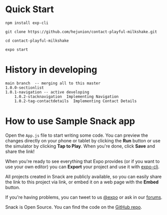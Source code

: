 
# Quick Start

    npm install exp-cli

    git clone https://github.com/hejunion/contact-playful-milkshake.git

    cd contact-playful-milkshake

    expo start


# History in developing
    main branch  -- merging all to this master
    1.0.0-sectionlist
    1.0.1-navigation -- active developing
        1.0.2-stacknavigation  Implementing Navigation
        1.0.2-tag-contactdetails  Implementing Contact Details




# How to use Sample Snack app

Open the `App.js` file to start writing some code. You can preview the changes directly on your phone or tablet by clicking the **Run** button or use the simulator by clicking **Tap to Play**. When you're done, click **Save** and share the link!

When you're ready to see everything that Expo provides (or if you want to use your own editor) you can **Export** your project and use it with [expo-cli](https://docs.expo.io/versions/latest/introduction/installation.html).

All projects created in Snack are publicly available, so you can easily share the link to this project via link, or embed it on a web page with the **Embed** button.

If you're having problems, you can tweet to us [@expo](https://twitter.com/expo) or ask in our [forums](https://forums.expo.io).

Snack is Open Source. You can find the code on the [GitHub repo](https://github.com/expo/snack-web).
